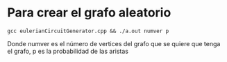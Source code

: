 # Para crear el grafo aleatorio #

    gcc eulerianCircuitGenerator.cpp && ./a.out numver p

Donde numver es el número de vertices del grafo que se quiere que tenga el grafo, p es la probabilidad de las aristas
